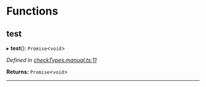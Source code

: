 

# Functions

<a id="test"></a>

##  test

▸ **test**(): `Promise`<`void`>

*Defined in [checkTypes.manual.ts:11](https://github.com/polkadot-js/api/blob/847d5d1/packages/api/src/checkTypes.manual.ts#L11)*

**Returns:** `Promise`<`void`>

___

